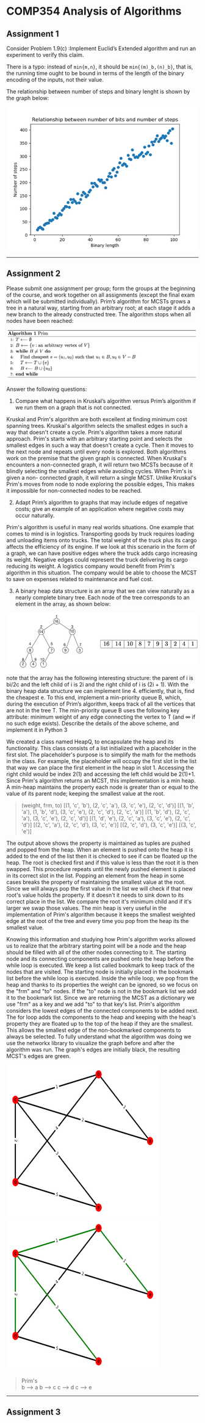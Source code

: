 # COMP354  Analysis of Algorithms

## Assignment 1

Consider Problem 1.9(c) :Implement Euclid’s Extended algorithm and run an experiment to verify this claim.

There is a typo: instead of  ```min{m,n}```, it should be ```min{(m)_b,(n)_b}```, that is, the running time ought to be bound in terms of the length of the binary encoding of the inputs, not their value.

The relationship between number of steps and binary lenght is shown by the graph below:

![Graph](https://github.com/DJones0101/COMP354/blob/master/a1/graph.png)



---

## Assignment 2

Please submit one assignment per group; form the groups at the beginning of the course, and
work together on all assignments (except the final exam which will be submitted individually).
Prim’s algorithm for MCSTs grows a tree in a natural way, starting from an arbitrary root;
at each stage it adds a new branch to the already constructed tree. The algorithm stops when
all nodes have been reached:

![Prim's](https://github.com/DJones0101/COMP354/blob/master/a2/Prims.png)

Answer the following questions:
1. Compare what happens in Kruskal’s algorithm versus Prim’s algorithm if we run them
on a graph that is not connected.

Kruskal and Prim's algorithm are both excellent at finding minimum cost spanning trees. Kruskal's algorithm selects the smallest edges in such a way that doesn't create a cycle. Prim's algorithm takes a more natural approach.  Prim's starts with an arbitrary starting point and selects the smallest edges in such a way that doesn't create a cycle. Then it moves to the next node and repeats until every node is explored.  Both algorithms work on the premise that the given graph is connected. When Kruskal's encounters a non-connected graph, it will return two MCSTs because of it blindly selecting the smallest edges while avoiding cycles. When Prim's is given a non- connected graph, it will return a single MCST. Unlike Kruskal's Prim's moves from node to node exploring the possible edges, This makes it impossible for non-connected nodes to be reached.

2. Adapt Prim’s algorithm to graphs that may include edges of negative costs; give an
example of an application where negative costs may occur naturally.

Prim's algorithm is useful in many real worlds situations. One example that comes to mind is in logistics. Transporting goods by truck requires loading and unloading items onto trucks. The total weight of the truck plus its cargo affects the efficiency of its engine. If we look at this scenario in the form of a graph, we can have positive edges where the truck adds cargo increasing its weight. Negative edges could represent the truck delivering its cargo reducing its weight. A logistics company would benefit from Prim's algorithm in this situation. The company would be able to choose the MCST to save on expenses related to maintenance and fuel cost.


3. A binary heap data structure is an array that we can view naturally as a nearly complete
binary tree. Each node of the tree corresponds to an element in the array, as shown
below:

![Heap](https://github.com/DJones0101/COMP354/blob/master/a2/heap.png)

note that the array has the following interesting structure: the parent of i is bi/2c and
the left child of i is 2i and the right child of i is (2i + 1).
With the binary heap data structure we can implement line 4. efficiently, that is, find
the cheapest e. To this end, implement a min-priority queue B, which, during the
execution of Prim’s algorithm, keeps track of all the vertices that are not in the tree
T. The min-priority queue B uses the following key attribute: minimum weight of any
edge connecting the vertex to T (and ∞ if no such edge exists).
Describe the details of the above scheme, and implement it in Python 3


We created a class named HeapQ, to encapsulate the heap and its functionality. This class consists of a list initialized with a placeholder in the first slot.  The placeholder's purpose is to simplify the math for the methods in the class. For example, the placeholder will occupy the first slot in the list that way we can place the first element in the heap in slot 1. Accessing the right child would be index 2(1) and accessing the left child would be 2(1)+1. Since Prim's algorithm returns an MCST, this implementation is a min heap. A min-heap maintains the property each node is greater than or equal to the value of its parent node; keeping the smallest value at the root. 

> (weight, frm, to)
> [(1, 'c', 'b'), (2, 'c', 'a'), (3, 'c', 'e'), (2, 'c', 'd')]
> [(1, 'b', 'a'), (1, 'b', 'd'), (3, 'c', 'e'), (2, 'c', 'd'), (2, 'c', 'a')]
> [(1, 'b', 'd'), (2, 'c', 'a'), (3, 'c', 'e'), (2, 'c', 'd')]
> [(1, 'd', 'e'), (2, 'c', 'a'), (3, 'c', 'e'), (2, 'c', 'd')]
> [(2, 'c', 'a'), (2, 'c', 'd'), (3, 'c', 'e')]
> [(2, 'c', 'd'), (3, 'c', 'e')]
> [(3, 'c', 'e')]

The output above shows the property is maintained as tuples are pushed and popped from the heap. When an element is pushed onto the heap it is added to the end of the list then it is checked to see if can be floated up the heap. The root is checked first and if this value is less than the root it is then swapped. This procedure repeats until the newly pushed element is placed in its correct slot in the list. Popping an element from the heap in some cases breaks the property of maintaining the smallest value at the root. Since we will always pop the first value in the list we will check if that new root's value holds the property. If it doesn't it needs to sink down to its correct place in the list.  We compare the root it's minimum child and if it's larger we swap those values. The min heap is very useful in the implementation of Prim's algorithm because it keeps the smallest weighted edge at the root of the tree and every time you pop from the heap its the smallest value.  

Knowing this information and studying how Prim's algorithm works allowed us to realize that the arbitrary starting point will be a node and the heap should be filled with all of the other nodes connecting to it. The starting node and its connecting components are pushed onto the heap before the while loop is executed. We keep a list called bookmark to keep track of the nodes that are visited. The starting node is initially placed in the bookmark list before the while loop is executed. Inside the while loop, we pop from the heap and thanks to its properties the weight can be ignored, so we focus on the "frm" and "to" nodes. If the "to" node is not in the bookmark list we add it to the bookmark list. Since we are returning the MCST as a dictionary we use "frm" as a key and we add "to" to that key's list.  Prim's algorithm considers the lowest edges of the connected components to be added next. The for loop adds the components to the heap and keeping with the heap's property they are floated up to the top of the heap if they are the smallest. This allows the smallest edge of the non-bookmarked components to always be selected. To fully understand what the algorithm was doing we use the networkx library to visualize the graph before and after the algorithm was run. The graph's edges are initially black, the resulting MCST's edges are green.

<img src="https://github.com/DJones0101/COMP354/blob/master/a2/graph.png" width="400" height="400"> <img src="https://github.com/DJones0101/COMP354/blob/master/a2/p.png" width="400" height="400">

>	Prim's  
>	b --> a
>	b --> c
>	c --> d
>	c --> e
	








---
## Assignment 3

